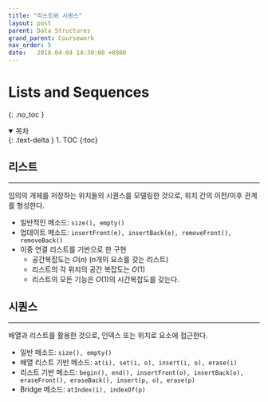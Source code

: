 ```yaml
---
title: "리스트와 시퀀스"
layout: post
parent: Data Structures
grand_parent: Coursework
nav_order: 5
date:   2018-04-04 14:30:00 +0900
---
```

# Lists and Sequences
{: .no_toc }

<details open markdown="block">
  <summary>
    목차
  </summary>
  {: .text-delta }
1. TOC
{:toc}
</details>

## 리스트
---
임의의 개체를 저장하는 위치들의 시퀀스를 모델링한 것으로, 위치 간의 이전/이후 관계를 형성한다.
- 일반적인 메소드: `size(), empty()`
- 업데이트 메소드: `insertFront(e), insertBack(e), removeFront(), removeBack()`
- 이중 연결 리스트를 기반으로 한 구현
    - 공간복잡도는 $O(n)$ ($n$개의 요소를 갖는 리스트)
    - 리스트의 각 위치의 공간 복잡도는 $O(1)$
    - 리스트의 모든 기능은 $O(1)$의 시간복잡도를 갖는다.

## 시퀀스
---
배열과 리스트를 활용한 것으로, 인덱스 또는 위치로 요소에 접근한다.
- 일반 메소드: `size(), empty()`
- 배열 리스트 기반 메소드: `at(i), set(i, o), insert(i, o), erase(i)`
- 리스트 기반 메소드: `begin(), end(), insertFront(o), insertBack(o), eraseFront(), eraseBack(), insert(p, o), erase(p)`
- Bridge 메소드: `atIndex(i), indexOf(p)`
